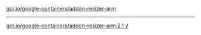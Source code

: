 [gcr.io/google-containers/addon-resizer-arm](https://hub.docker.com/r/anjia0532/addon-resizer-arm/tags/) 

----
[gcr.io/google-containers/addon-resizer-arm:2.1 √](https://hub.docker.com/r/anjia0532/google-containers.addon-resizer-arm/tags/)

